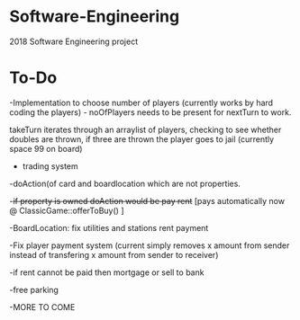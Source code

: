 # Software-Engineering
2018 Software Engineering project

# To-Do
-Implementation to choose number of players (currently works by hard coding the players) - noOfPlayers needs to be present for nextTurn to work. 

takeTurn iterates through an arraylist of players, checking to see whether doubles are thrown, if three are thrown the player goes to jail (currently space 99 on board)

- trading system

-doAction(of card and boardlocation which are not properties.

-<strike>if property is owned doAction would be pay rent</strike> [pays automatically now @ ClassicGame::offerToBuy() ]

-BoardLocation: fix utilities and stations rent payment

-Fix player payment system (current simply removes x amount from sender instead of transfering x amount from sender to receiver)

-if rent cannot be paid then mortgage or sell to bank

-free parking

-MORE TO COME
